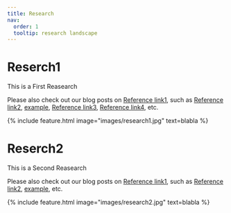```yaml
---
title: Research
nav:
  order: 1
  tooltip: research landscape
---
```


# <i class="fas fa-microscope"></i>Reserch1


This is a First Reasearch

Please also check out our blog posts on [Reference link1](https://mmv-lab.github.io/blog/?search=%22tag:basic%20concepts%22), such as [Reference link2](https://mmv-lab.github.io/blog/?search=%22tag:semantic%20segmentation%22), [example](https://mmv-lab.github.io/blog/?search=%22tag:instance%20segmentation%22), [Reference link3](https://mmv-lab.github.io/blog/?search=%22tag:object%20detection%22), [Reference link4](https://mmv-lab.github.io/blog/?search=%22tag:image2image%20transfer%22), etc.


{%
  include feature.html
  image="images/research1.jpg"
  text=blabla
%}



#
#
#
# <i class="fas fa-microscope"></i>Reserch2


This is a Second Reasearch

Please also check out our blog posts on [Reference link1](https://www.naver.com/), such as [Reference link2](https://www.yahoo.com/), [example](https://www.youtube.com/), etc.


{%
  include feature.html
  image="images/research2.jpg"
  text=blabla
%}